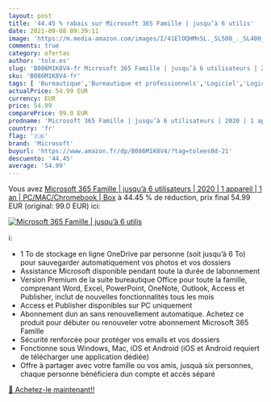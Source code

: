 ```yaml
---
layout: post
title: '44.45 % rabais sur Microsoft 365 Famille | jusqu’à 6 utilis'
date: 2021-09-08 09:39:11
image: 'https://m.media-amazon.com/images/I/41ElOQHMnSL._SL500_._SL400_.jpg'
comments: true
category: ofertas
author: 'tole.es'
slug: 'B086M1K8V4-fr Microsoft 365 Famille | jusqu’à 6 utilisateurs | 2020 | 1...'
sku: 'B086M1K8V4-fr'
tags: [ 'Bureautique','Bureautique et professionnels','Logiciel','Logiciels','microsoft', ]
actualPrice: 54.99 EUR
currency: EUR
price: 54.99
comparePrice: 99.0 EUR
prodname: 'Microsoft 365 Famille | jusqu’à 6 utilisateurs | 2020 | 1 appareil | 1 an | PC/MAC/Chromebook | Box'
country: 'fr'
flag: '🇫🇷'
brand: 'Microsoft'
buyurl: 'https://www.amazon.fr/dp/B086M1K8V4/?tag=tolees0d-21'
descuento: '44.45'
average: '54.99'
---
```


Vous avez [Microsoft 365 Famille | jusqu’à 6 utilisateurs | 2020 | 1 appareil | 1 an | PC/MAC/Chromebook | Box](https://www.amazon.fr/dp/B086M1K8V4/?tag=tolees0d-21)  à  44.45 % de réduction, prix final  54.99 EUR (original: 99.0 EUR) ici:

[![Microsoft 365 Famille | jusqu’à 6 utilis](https://m.media-amazon.com/images/I/41ElOQHMnSL._SL500_._SL400_.jpg)](https://www.amazon.fr/dp/B086M1K8V4/?tag=tolees0d-21)

ℹ️:

- 1 To de stockage en ligne OneDrive par personne (soit jusqu’à 6 To) pour sauvegarder automatiquement vos photos et vos dossiers
- Assistance Microsoft disponible pendant toute la durée de labonnement
- Version Premium de la suite bureautique Office pour toute la famille, comprenant Word, Excel, PowerPoint, OneNote, Outlook, Access et Publisher, inclut de nouvelles fonctionnalités tous les mois
- Access et Publisher disponibles sur PC uniquement
- Abonnement dun an sans renouvellement automatique. Achetez ce produit pour débuter ou renouveler votre abonnement Microsoft 365 Famille
- Sécurité renforcée pour protéger vos emails et vos dossiers
- Fonctionne sous Windows, Mac, iOS et Android (iOS et Android requiert de télécharger une application dédiée)
- Offre à partager avec votre famille ou vos amis, jusquà six personnes, chaque personne bénéficiera dun compte et accès séparé

[🛒 Achetez-le maintenant!!](https://www.amazon.fr/dp/B086M1K8V4/?tag=tolees0d-21)
